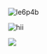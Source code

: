 ![le6p4b](https://github.com/user-attachments/assets/1e8539b8-053a-4a96-9845-49ba75c11703)

![hii](https://tenor.com/view/hi-gif-1459774218829111523=true)

![](https://komarev.com/ghpvc/?username=1980svalentinel&color=a7414a&style=flat&label=PROFILE+VIEWS&abbreviated=true)
